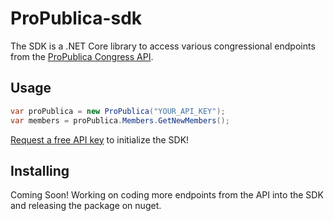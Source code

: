 # ProPublica-sdk


The SDK is a .NET Core library to access various congressional endpoints from the [ProPublica Congress API](https://projects.propublica.org/api-docs/congress-api/).

## Usage
```csharp
var proPublica = new ProPublica("YOUR_API_KEY");
var members = proPublica.Members.GetNewMembers();
```
[Request a free API key](https://www.propublica.org/datastore/api/propublica-congress-api) to initialize the SDK!


## Installing
Coming Soon! Working on coding more endpoints from the API into the SDK and releasing the package on nuget.

